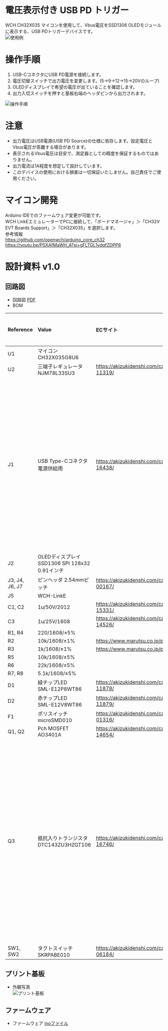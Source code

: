 # 電圧表示付き USB PD トリガー
 WCH CH32X035 マイコンを使用して、Vbus電圧をSSD1306 OLEDモジュールに表示する、USB PDトリガーデバイスです。  
 ![使用例](使用例.png)

# 操作手順
1. USB-CコネクタにUSB PD電源を接続します。
1. 電圧切替スイッチで出力電圧を変更します。(5→9→12→15→20Vのループ)
1. OLEDディスプレイで希望の電圧が出ていることを確認します。
1. 出力入切スイッチを押すと基板右端のヘッダピンから出力されます。  

![操作手順](操作手順.png)

# 注意
- 出力電圧はUSB電源(USB PD Source)の仕様に依存します。設定電圧とVbus電圧が乖離する場合があります。
- 表示されるVbus電圧は目安で、測定器としての精度を保証するものではありません。
- 出力電流は1A程度を想定して設計しています。
- このデバイスの使用における損害は一切保証いたしません。自己責任でご使用ください。

# マイコン開発
Arduino IDEでのファームウェア変更が可能です。  
WCH LinkEエミュレーターでPCに接続して、「ボードマネージャ」＞「CH32V EVT Boards Support」＞「CH32X035」を選択します。  
参考情報  
https://github.com/openwch/arduino_core_ch32  
https://youtu.be/PSXAfMaWH_A?si=gFLTGL1ydqfZDPP8  

# 設計資料 v1.0
## 回路図
- 回路図 [PDF](回路図.pdf)
- BOM

|Reference|Value|ECサイト|コメント|
|:----|:----|:----|:----|
|U1|マイコン<br>CH32X035G8U6| | |
|U2|三端子レギュレータ<br>NJM78L33SU3|https://akizukidenshi.com/catalog/g/gI-11319/| |
|J1|USB Type-Cコネクタ 電源供給用|https://akizukidenshi.com/catalog/g/gC-16438/|コネクタの固定用ピンをカットして実装しています|
|J2|OLEDディスプレイ<br>SSD1306 SPI 128x32 0.91インチ| | |
|J3, J4, J6, J7|ピンヘッダ 2.54mmピッチ|https://akizukidenshi.com/catalog/g/gC-00167/| |
|J5|WCH-LinkE| | |
|C1, C2|1u/50V/2012|https://akizukidenshi.com/catalog/g/gP-15331/| |
|C3|1u/25V/1608|https://akizukidenshi.com/catalog/g/gP-14526/| |
|R1, R4|220/1608/±5%| | |
|R2|10k/1608/±1%|https://www.marutsu.co.jp/pc/i/857775/| |
|R3|1k/1608/±1%|https://www.marutsu.co.jp/pc/i/857774/| |
|R5|10k/1608/±5%| | |
|R6|22k/1608/±5%| | |
|R7, R8|5.1k/1608/±5%| | |
|D1|緑チップLED<br>SML-E12P8WT86|https://akizukidenshi.com/catalog/g/gI-11878/| |
|D2|赤チップLED<br>SML-E12V8WT86|https://akizukidenshi.com/catalog/g/gI-11879/| |
|F1|ポリスイッチ<br>microSMD010|https://akizukidenshi.com/catalog/g/gP-01316/| |
|Q1, Q2|Pch MOSFET<br>AO3401A|https://akizukidenshi.com/catalog/g/gI-14654/| |
|Q3|抵抗入りトランジスタ<br>DTC143ZU3HZGT106|https://akizukidenshi.com/catalog/g/gI-16746/|基板フットプリントが間違っており無理やり実装しています|
|SW1, SW2|タクトスイッチ<br>SKRPABE010|https://akizukidenshi.com/catalog/g/gP-06184/| |

## プリント基板
- 外観写真  
![プリント基板](プリント基板.jpg)

## ファームウェア
- ファームウェア [inoファイル](USBPDTrigger-VoltDisplay.ino)
